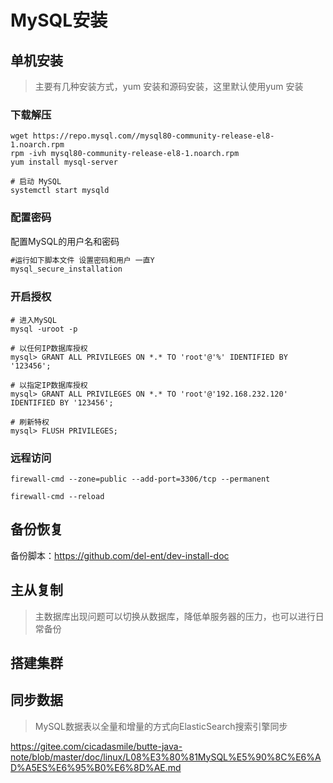# MySQL安装

## 单机安装

> 主要有几种安装方式，yum 安装和源码安装，这里默认使用yum 安装

### 下载解压

```shell
wget https://repo.mysql.com//mysql80-community-release-el8-1.noarch.rpm
rpm -ivh mysql80-community-release-el8-1.noarch.rpm
yum install mysql-server

# 启动 MySQL
systemctl start mysqld
```

### 配置密码

配置MySQL的用户名和密码

```sql
#运行如下脚本文件 设置密码和用户 一直Y
mysql_secure_installation
```

### 开启授权

```mysql
# 进入MySQL
mysql -uroot -p

# 以任何IP数据库授权
mysql> GRANT ALL PRIVILEGES ON *.* TO 'root'@'%' IDENTIFIED BY '123456';

# 以指定IP数据库授权
mysql> GRANT ALL PRIVILEGES ON *.* TO 'root'@'192.168.232.120' IDENTIFIED BY '123456';

# 刷新特权
mysql> FLUSH PRIVILEGES;
```

### 远程访问

```shell
firewall-cmd --zone=public --add-port=3306/tcp --permanent

firewall-cmd --reload
```



## 备份恢复

备份脚本：https://github.com/del-ent/dev-install-doc

## 主从复制

> 主数据库出现问题可以切换从数据库，降低单服务器的压力，也可以进行日常备份

## 搭建集群

## 同步数据

> MySQL数据表以全量和增量的方式向ElasticSearch搜索引擎同步

https://gitee.com/cicadasmile/butte-java-note/blob/master/doc/linux/L08%E3%80%81MySQL%E5%90%8C%E6%AD%A5ES%E6%95%B0%E6%8D%AE.md



